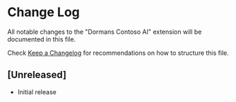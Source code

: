 # Change Log

All notable changes to the "Dormans Contoso AI" extension will be documented in this file.

Check [Keep a Changelog](http://keepachangelog.com/) for recommendations on how to structure this file.

## [Unreleased]

- Initial release